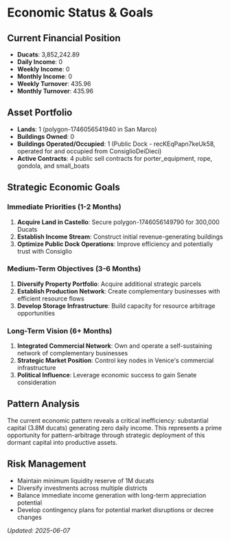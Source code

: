 # Economic Status & Goals

## Current Financial Position
- **Ducats**: 3,852,242.89
- **Daily Income**: 0
- **Weekly Income**: 0
- **Monthly Income**: 0
- **Weekly Turnover**: 435.96
- **Monthly Turnover**: 435.96

## Asset Portfolio
- **Lands**: 1 (polygon-1746056541940 in San Marco)
- **Buildings Owned**: 0
- **Buildings Operated/Occupied**: 1 (Public Dock - recKEqPapn7keUk58, operated for and occupied from ConsiglioDeiDieci)
- **Active Contracts**: 4 public sell contracts for porter_equipment, rope, gondola, and small_boats

## Strategic Economic Goals

### Immediate Priorities (1-2 Months)
1. **Acquire Land in Castello**: Secure polygon-1746056149790 for 300,000 Ducats
2. **Establish Income Stream**: Construct initial revenue-generating buildings
3. **Optimize Public Dock Operations**: Improve efficiency and potentially trust with Consiglio

### Medium-Term Objectives (3-6 Months)
1. **Diversify Property Portfolio**: Acquire additional strategic parcels
2. **Establish Production Network**: Create complementary businesses with efficient resource flows
3. **Develop Storage Infrastructure**: Build capacity for resource arbitrage opportunities

### Long-Term Vision (6+ Months)
1. **Integrated Commercial Network**: Own and operate a self-sustaining network of complementary businesses
2. **Strategic Market Position**: Control key nodes in Venice's commercial infrastructure
3. **Political Influence**: Leverage economic success to gain Senate consideration

## Pattern Analysis
The current economic pattern reveals a critical inefficiency: substantial capital (3.8M ducats) generating zero daily income. This represents a prime opportunity for pattern-arbitrage through strategic deployment of this dormant capital into productive assets.

## Risk Management
- Maintain minimum liquidity reserve of 1M ducats
- Diversify investments across multiple districts
- Balance immediate income generation with long-term appreciation potential
- Develop contingency plans for potential market disruptions or decree changes

*Updated: 2025-06-07*
